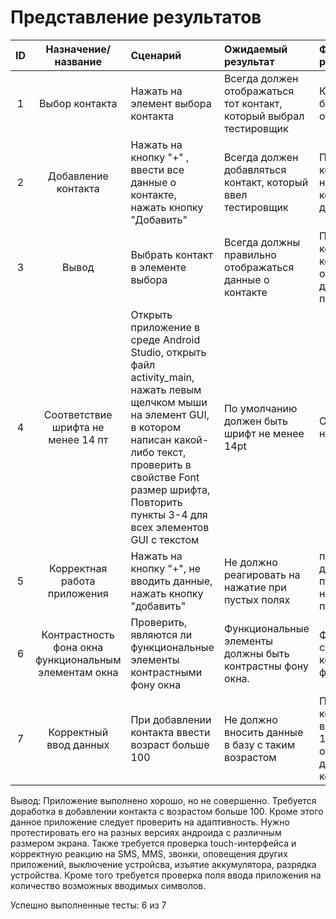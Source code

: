 # Представление результатов

| ID | Назначение/название | Сценарий | Ожидаемый результат | Фактический результат | Оценка |
|:---:|:---:|:---|:---|:---|:---|
|1|Выбор контакта|Нажать на элемент выбора контакта|Всегда должен отображаться тот контакт, который выбрал тестировщик| Контакт, который был выбран отображается | Задание полностью выполнено|
|2|Добавление контакта|Нажать на кнопку "+" , ввести все данные о контакте, нажать кнопку "Добавить"|Всегда должен добавляться контакт, который ввел тестировщик| После ввода контакт и нажатии на "+" контакт успешно добавляется | Задание полностью выполнено |
|3|Вывод|Выбрать контакт в элементе выбора|Всегда должны правильно отображаться данные о контакте| При выборе контакта, контакт отображает  данные правильно | Задание полностью выполнено |
|4|Соответствие шрифта не менее 14 пт|Открыть приложение в среде Android Studio, открыть файл activity_main, нажать левым щелчком мыши на элемент GUI, в котором написан какой-либо текст, проверить в свойстве Font размер шрифта, Повторить пункты 3-4 для всех элементов GUI с текстом|По умолчанию должен быть шрифт не менее 14pt| Отображается нужный шрифт | Задание полностью выполнено |
|5|Корректная работа приложения|Нажать на кнопку "+", не вводить данные, нажать кнопку "добавить"|Не должно реагировать на нажатие при пустых полях| при попытке добавления пустых данных ничего не происходит | Задание полностью выполнено |
|6|Контрастность фона окна функциональным элементам окна|Проверить, являются ли функциональные элементы контрастными фону окна|Функциональные элементы должны быть контрастны фону окна.| Функциональные схемы являются контрастными фону окна | Задание полностью выполнено |
|7|Корректный ввод данных|При добавлении контакта ввести возраст больше 100|Не должно вносить данные в базу с таким возрастом| При добавлении контакта с возрастом более 100 происходит обычное добавление контакта | Задание не выполнено |

  Вывод: Приложение выполнено хорошо, но не совершенно. Требуется доработка в добавлении контакта с возрастом больше 100. Кроме этого данное приложение следует проверить на адаптивность. Нужно протестировать его на разных версиях андроида с различным размером экрана. Также требуется проверка  touch-интерфейса и корректную реакцию на SMS, MMS, звонки, оповещения других приложений, выключение устройсва, изъятие аккумулятора, разрядка устройства. Кроме того требуется проверка поля ввода приложения на количество возможных вводимых символов.

Успешно выполненные тесты: 6 из 7
